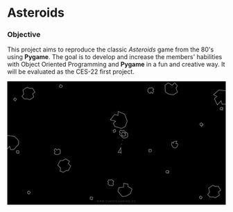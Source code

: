 # Asteroids

### Objective
This project aims to reproduce the classic *Asteroids* game from the 80's
using **Pygame**. The goal is to develop and increase the members' habilities
with Object Oriented Programming and **Pygame** in a fun and creative way. It
will be evaluated as the CES-22 first project.

![Game Example Screenshot](/graphics/example_screenshot.jpg)

